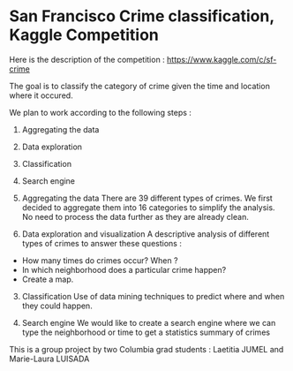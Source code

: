 # San Francisco Crime classification, Kaggle Competition

Here is the description of the competition : https://www.kaggle.com/c/sf-crime

The goal is to classify the category of crime given the time and location where it occured.

We plan to work according to the following steps :
1. Aggregating the data
2. Data exploration
3. Classification
4. Search engine


1. Aggregating the data
There are 39 different types of crimes. We first decided to aggregate them into 16 categories to simplify the analysis.
No need to process the data further as they are already clean.


2. Data exploration and visualization
A descriptive analysis of different types of crimes to answer these questions :
- How many times do crimes occur? When ?
- In which neighborhood does a particular crime happen?
- Create a map.


3. Classification
Use of data mining techniques to predict where and when they could happen.

4. Search engine
We would like to create a search engine where we can type the neighborhood or time to get a statistics summary of crimes


This is a group project by two Columbia grad students : Laetitia JUMEL and Marie-Laura LUISADA

